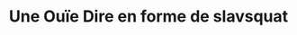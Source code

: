 ---
published: false
title: 'Une Ouïe Dire en forme de slavsquat'
collection: ailleurs
release_date: '2014-12-11 00:00:00'
image:
    user/pages/01.Emissions/ailleurs-76/ouiedire_ailleurs-76_cover-1.png: { name: ouiedire_ailleurs-76_cover-1.png, type: image/png, size: 245396, path: user/pages/01.Emissions/ailleurs-76/ouiedire_ailleurs-76_cover-1.png }
number: '76'
slug: ailleurs-76
taxonomy:
    dj: 'Grand Gravier'
    artist: [Concertmate, 'David Behrman', 'David Garland', 'Decapited heD', 'Der Favourit', Easter, 'Fabio Frizzi', Mathémathique, 'Molly Nilsson', 'Opera Mort', 'Ouïe dire', Plastobéton, 'Skatt Brothers', 'TG Gondard']
playlists:
    - { title: null, tracks: [{ timecode: '00:00:00', artists: ['David Behrman'], title: 'On the other ocean' }, { timecode: '00:06:44', artists: [Concertmate], title: 'Requiem pour un Casio' }, { timecode: '00:09:37', artists: [Easter], title: Psychobitch }, { timecode: '00:14:46', artists: ['Fabio Frizzi'], title: 'Zombie''s theme' }, { timecode: '00:18:44', artists: [Mathémathique], title: Yawun }, { timecode: '00:23:39', artists: ['Der Favourit'], title: 'Die Androiden' }, { timecode: '00:27:01', artists: ['David Garland'], title: 'I am with you' }, { timecode: '00:30:19', artists: ['TG Gondard'], title: 'Tes bras' }, { timecode: '00:33:02', artists: ['Molly Nilsson'], title: 'Hello Loneliness' }, { timecode: '00:35:00', artists: ['Ouïe dire'], title: '' }, { timecode: '00:35:15', artists: ['Decapited heD'], title: 'Repulsion Orbit' }, { timecode: '00:39:34', artists: ['Opera Mort'], title: Fameck }, { timecode: '00:44:40', artists: [Plastobéton], title: 'Hard to kill' }, { timecode: '00:49:33', artists: ['Skatt Brothers'], title: 'Walk the night' }] }
presentation: 'A écouter en boule sous une table ou sous une couette.'
image_hd:
    user/pages/01.Emissions/ailleurs-76/ouiedire_ailleurs-76_cover_hd.png: { name: ouiedire_ailleurs-76_cover_hd.png, type: image/png, size: 3860796, path: user/pages/01.Emissions/ailleurs-76/ouiedire_ailleurs-76_cover_hd.png }

---
